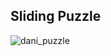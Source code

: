 ## Sliding Puzzle
![dani_puzzle](https://user-images.githubusercontent.com/49131724/109196223-c797ee00-77de-11eb-963c-583366cd8c1c.gif)
